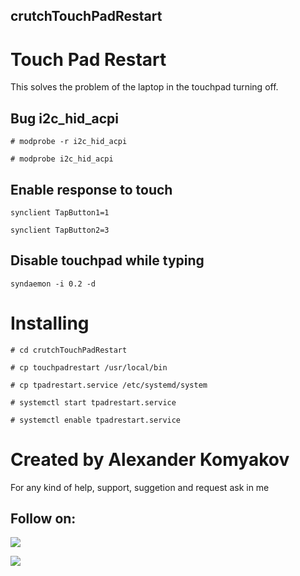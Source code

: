 ## crutchTouchPadRestart
# Touch Pad Restart
This solves the problem of the laptop in the touchpad turning off.
## Bug i2c_hid_acpi
```
# modprobe -r i2c_hid_acpi

# modprobe i2c_hid_acpi
```

## Enable response to touch
```
synclient TapButton1=1

synclient TapButton2=3
```

## Disable touchpad while typing
`syndaemon -i 0.2 -d`

# Installing

```
# cd crutchTouchPadRestart

# cp touchpadrestart /usr/local/bin

# cp tpadrestart.service /etc/systemd/system

# systemctl start tpadrestart.service

# systemctl enable tpadrestart.service
```

# Created by Alexander Komyakov
For any kind of help, support, suggetion and request ask in me
## Follow on:
<p align="left">
<a href="https://github.com/Alexander-Komyakov"><img src="https://img.shields.io/badge/GitHub-Follow%20on%20GitHub-inactive.svg?logo=github"></a>
</p><p align="left">
<a href="https://vk.com/shurikkomyakov"><img src="https://img.shields.io/badge/VK-Follow%20on%20Vkontakte-blue?logo=vk&logoColor=white"></a>
</p><p align="left">
